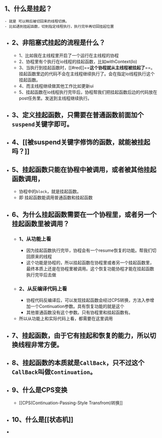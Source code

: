 ## 1、什么是挂起？
	- 就是 可以稍后被切回来的线程切换。
	- 比如遇到挂起函数，切到指定线程执行，执行完毕再切回挂起位置
- ## 2、非阻塞式挂起的流程是什么？
	- 1、比如我在主线程里开启了一个运行在主线程的协程
	- 2、协程里有个执行在io线程的挂起函数，比如withContext(Io)
	- 3、当执行到挂起函数时，[[#red]]==**这个协程就从主线程被挂起了**==。挂起函数里边的代码不会在主线程继续执行了。会在指定io线程执行这个挂起函数。
	- 4、而主线程继续做其他工作比如更新ui
	- 5、挂起函数在io线程执行完毕后，协程帮我们把挂起函数后边的代码放在post任务里。发送到主线程继续执行。
- ## 3、定义挂起函数，只需要在普通函数前面加个`suspend`关键字即可。
- ## 4、[[被suspend关键字修饰的函数，就能被挂起吗？]]
- ## 5、挂起函数只能在协程中被调用，或者被其他挂起函数调用，
	- 协程中的`block`，就是挂起函数。
	- 即 挂起函数能调用普通函数和挂起函数
- ## 6、为什么挂起函数需要在一个协程里，或者另一个挂起函数里被调用？
	- ### 1、从功能上看
		- 因为挂起函数执行完毕，协程会有一个resume恢复的功能。帮我们切回原来的线程
		- 这个功能是协程的，所以挂起函数在协程里或者另一个挂起函数里，最终本质上还是在协程里被调用。这个恢复功能协程才能在挂起函数执行完毕后去做
	- ### 2、从反编译代码上看
		- 协程代码反编译后，可以发现挂起函数会经过CPS转换，方法入参增加一个Continuation参数。具有恢复功能的就是这个
		- 其他普通函数没有这个参数。只有协程里和挂起函数有。
	- 所以从功能上和实际代码上看，都需要在这里调用
- ## 7、挂起函数，由于它有挂起和恢复的能力，所以切换线程非常方便。
- ## 8、挂起函数的本质就是`CallBack`，只不过这个`CallBack`叫做`Continuation`。
- ## 9、什么是CPS变换
	- [[CPS(Continuation-Passing-Style Transfrom)转换]]
- ## 10、什么是[[状态机]]
-